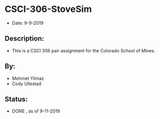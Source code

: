 # CSCI-306-StoveSim

- Date: 9-9-2019

## Description:

- This is a CSCI 306 pair assignment for the Colorado School of Mines.

## By:

- Mehmet Yilmaz
- Cody Ullestad

## Status:

- DONE , as of 9-11-2019

